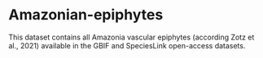 # Amazonian-epiphytes
This dataset contains all Amazonia vascular epiphytes (according Zotz et al., 2021) available in the GBIF and SpeciesLink open-access datasets.
